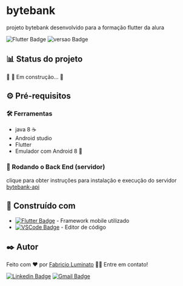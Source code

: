# bytebank

projeto bytebank desenvolvido para a formação flutter da alura 

![Flutter Badge](https://img.shields.io/badge/Flutter-02569B?style=for-the-badge&logo=flutter&logoColor=white&style=plastic&link=https://docs.flutter.dev/) ![versao Badge](https://img.shields.io/badge/version-v1.0.0-blue)

## 📊 Status do projeto

🚧 🚀 Em construção...  🚧

## ⚙️ Pré-requisitos

### 🛠️ Ferramentas

- java 8 ☕
- Android studio
- Flutter
- Emulador com Android 8 📱

### 🎲 Rodando o Back End (servidor)

clique para obter instruções para instalação e execução do servidor [bytebank-api](https://github.com/alura-cursos/bytebank-api/tree/runnable)


## 🧰 Construído com

* [![Flutter Badge](https://img.shields.io/badge/Flutter-v2.5.1-02569B?style=flat-square&logo=flutter&logoColor=white)](https://docs.flutter.dev/get-started/install) - Framework mobile utilizado
* [![VSCode Badge](https://img.shields.io/badge/VSCode-v1.63.2-0078D4?style=flat-square&logo=visual%20studio%20code&logoColor=white)](https://code.visualstudio.com/download) - Editor de código

## ✒️ Autor

Feito com ❤️ por [Fabricio Luminato](https://github.com/luminato/) 👋🏽 Entre em contato!

[![Linkedin Badge](https://img.shields.io/badge/-Fabricio%20Luminato-blue?style=flat-square&logo=Linkedin&logoColor=white&link=https://www.linkedin.com/in/fabricioluminato/)](https://www.linkedin.com/in/fabricioluminato/) [![Gmail Badge](https://img.shields.io/badge/-luminato.silva@gmail.com-c14438?style=flat-square&logo=Gmail&logoColor=white&link=mailto:luminato.silva@gmail.com)](mailto:luminato.silva@gmail.com)